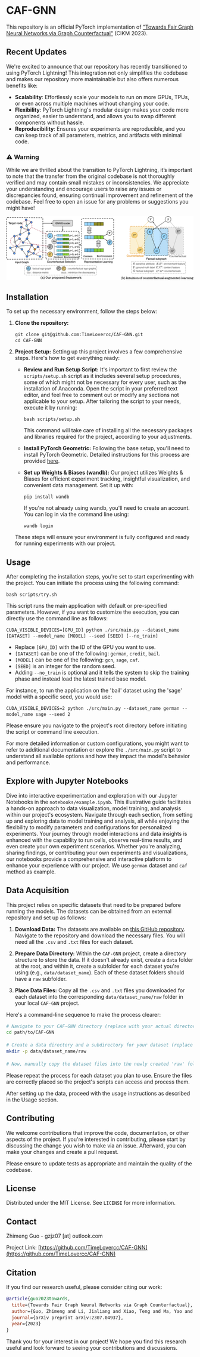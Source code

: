 # CAF-GNN 
This repository is an official PyTorch implementation of ["Towards Fair Graph Neural Networks via Graph Counterfactual"](https://arxiv.org/abs/2307.04937) (CIKM 2023). 

## Recent Updates
We're excited to announce that our repository has recently transitioned to using PyTorch Lightning! This integration not only simplifies the codebase and makes our repository more maintainable but also offers numerous benefits like:
- **Scalability**: Effortlessly scale your models to run on more GPUs, TPUs, or even across multiple machines without changing your code.
- **Flexibility**: PyTorch Lightning's modular design makes your code more organized, easier to understand, and allows you to swap different components without hassle.
- **Reproducibility**: Ensures your experiments are reproducible, and you can keep track of all parameters, metrics, and artifacts with minimal code.
### ⚠️ Warning
While we are thrilled about the transition to PyTorch Lightning, it’s important to note that the transfer from the original codebase is not thoroughly verified and may contain small mistakes or inconsistencies. We appreciate your understanding and encourage users to raise any issues or discrepancies found, ensuring continual improvement and refinement of the codebase. Feel free to open an issue for any problems or suggestions you might have!

![Figure](https://github.com/TimeLovercc/CAF-GNN/blob/main/visual.png)

## Installation
To set up the necessary environment, follow the steps below:

1. **Clone the repository:**
   ```
   git clone git@github.com:TimeLovercc/CAF-GNN.git
   cd CAF-GNN
   ```

2. **Project Setup:**
   Setting up this project involves a few comprehensive steps. Here's how to get everything ready:

   - **Review and Run Setup Script:**
     It's important to first review the `scripts/setup.sh` script as it includes several setup procedures, some of which might not be necessary for every user, such as the installation of Anaconda. Open the script in your preferred text editor, and feel free to comment out or modify any sections not applicable to your setup. After tailoring the script to your needs, execute it by running:
     ```
     bash scripts/setup.sh
     ```
     This command will take care of installing all the necessary packages and libraries required for the project, according to your adjustments.

   - **Install PyTorch Geometric:**
     Following the base setup, you'll need to install PyTorch Geometric. Detailed instructions for this process are provided [here](https://pytorch-geometric.readthedocs.io/en/latest/notes/installation.html).

   - **Set up Weights & Biases (wandb):**
     Our project utilizes Weights & Biases for efficient experiment tracking, insightful visualization, and convenient data management. Set it up with:
     ```
     pip install wandb
     ```
     If you're not already using wandb, you'll need to create an account. You can log in via the command line using:
     ```
     wandb login
     ```

   These steps will ensure your environment is fully configured and ready for running experiments with our project.


## Usage
After completing the installation steps, you're set to start experimenting with the project. You can initiate the process using the following command:
```
bash scripts/try.sh
```

This script runs the main application with default or pre-specified parameters. However, if you want to customize the execution, you can directly use the command line as follows:
```
CUDA_VISIBLE_DEVICES=[GPU_ID] python ./src/main.py --dataset_name [DATASET] --model_name [MODEL] --seed [SEED] [--no_train]
```
- Replace `[GPU_ID]` with the ID of the GPU you want to use.
- `[DATASET]` can be one of the following: `german`, `credit`, `bail`.
- `[MODEL]` can be one of the following: `gcn`, `sage`, `caf`.
- `[SEED]` is an integer for the random seed.
- Adding `--no_train` is optional and it tells the system to skip the training phase and instead load the latest trained base model.

For instance, to run the application on the 'bail' dataset using the 'sage' model with a specific seed, you would use:
```
CUDA_VISIBLE_DEVICES=2 python ./src/main.py --dataset_name german --model_name sage --seed 2
```

Please ensure you navigate to the project's root directory before initiating the script or command line execution.

For more detailed information or custom configurations, you might want to refer to additional documentation or explore the `./src/main.py` script to understand all available options and how they impact the model's behavior and performance.

## Explore with Jupyter Notebooks

Dive into interactive experimentation and exploration with our Jupyter Notebooks in the `notebooks/example.ipynb`. This illustrative guide facilitates a hands-on approach to data visualization, model training, and analysis within our project's ecosystem. Navigate through each section, from setting up and exploring data to model training and analysis, all while enjoying the flexibility to modify parameters and configurations for personalized experiments. Your journey through model interactions and data insights is enhanced with the capability to run cells, observe real-time results, and even create your own experiment scenarios. Whether you're analyzing, sharing findings, or contributing your own experiments and visualizations, our notebooks provide a comprehensive and interactive platform to enhance your experience with our project. We use `german` dataset and `caf` method as example.

## Data Acquisition
This project relies on specific datasets that need to be prepared before running the models. The datasets can be obtained from an external repository and set up as follows:

1. **Download Data:**
   The datasets are available on [this GitHub repository](https://github.com/chirag126/nifty). Navigate to the repository and download the necessary files. You will need all the `.csv` and `.txt` files for each dataset.

2. **Prepare Data Directory:**
   Within the `CAF-GNN` project, create a directory structure to store the data. If it doesn't already exist, create a `data` folder at the root, and within it, create a subfolder for each dataset you're using (e.g., `data/dataset_name`). Each of these dataset folders should have a `raw` subfolder.

3. **Place Data Files:**
   Copy all the `.csv` and `.txt` files you downloaded for each dataset into the corresponding `data/dataset_name/raw` folder in your local `CAF-GNN` project.

Here's a command-line sequence to make the process clearer:

```sh
# Navigate to your CAF-GNN directory (replace with your actual directory path)
cd path/to/CAF-GNN

# Create a data directory and a subdirectory for your dataset (replace 'dataset_name' with your actual dataset's name)
mkdir -p data/dataset_name/raw

# Now, manually copy the dataset files into the newly created 'raw' folder
```

Please repeat the process for each dataset you plan to use. Ensure the files are correctly placed so the project's scripts can access and process them.

After setting up the data, proceed with the usage instructions as described in the Usage section.


## Contributing
We welcome contributions that improve the code, documentation, or other aspects of the project. If you're interested in contributing, please start by discussing the change you wish to make via an issue. Afterward, you can make your changes and create a pull request.

Please ensure to update tests as appropriate and maintain the quality of the codebase.

## License
Distributed under the MIT License. See `LICENSE` for more information.

## Contact
Zhimeng Guo - gzjz07 [at] outlook.com

Project Link: [https://github.com/TimeLovercc/CAF-GNN](https://github.com/TimeLovercc/CAF-GNN)

## Citation
If you find our research useful, please consider citing our work:

```bibtex
@article{guo2023towards,
  title={Towards Fair Graph Neural Networks via Graph Counterfactual},
  author={Guo, Zhimeng and Li, Jialiang and Xiao, Teng and Ma, Yao and Wang, Suhang},
  journal={arXiv preprint arXiv:2307.04937},
  year={2023}
}
```

Thank you for your interest in our project! We hope you find this research useful and look forward to seeing your contributions and discussions.
